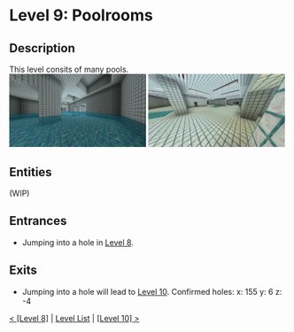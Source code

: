 # Level 9: Poolrooms

## Description
This level consits of many pools.<br/>
<img src="./img/Level_9_0.png" width="49%" />
<img src="./img/Level_9_1.png" width="49%" />

## Entities
(WIP)

## Entrances
* Jumping into a hole in <a href="./Level_8.md">Level 8</a>.

## Exits
* Jumping into a hole will lead to <a href="./Level_10.md">Level 10</a>.
Confirmed holes:
x: 155 y: 6 z: -4

<a href="./Level_8.md">< [Level 8]</a> | <a href="./Levels.md">Level List</a> | <a href="./Level_10.md">[Level 10] ></a>
